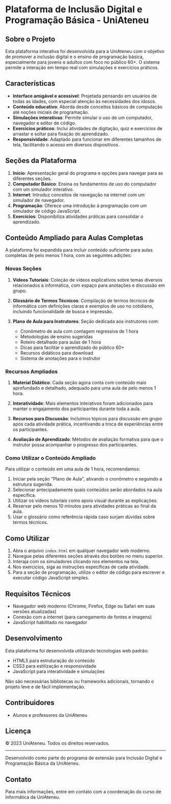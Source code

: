 # Plataforma de Inclusão Digital e Programação Básica - UniAteneu

## Sobre o Projeto

Esta plataforma interativa foi desenvolvida para a UniAteneu com o objetivo de promover a inclusão digital e o ensino de programação básica, especialmente para jovens e adultos com foco no público 60+. O sistema permite a interação em tempo real com simulações e exercícios práticos.

## Características

- **Interface amigável e acessível**: Projetada pensando em usuários de todas as idades, com especial atenção às necessidades dos idosos.
- **Conteúdo educativo**: Aborda desde conceitos básicos de computação até noções iniciais de programação.
- **Simulações interativas**: Permite simular o uso de um computador, navegador e editor de código.
- **Exercícios práticos**: Inclui atividades de digitação, quiz e exercícios de arrastar e soltar para fixação do aprendizado.
- **Responsividade**: Adaptado para funcionar em diferentes tamanhos de tela, facilitando o acesso em diversos dispositivos.

## Seções da Plataforma

1. **Início**: Apresentação geral do programa e opções para navegar para as diferentes seções.
2. **Computador Básico**: Ensina os fundamentos de uso do computador com um simulador interativo.
3. **Internet**: Introduz conceitos de navegação na internet com um simulador de navegador.
4. **Programação**: Oferece uma introdução à programação com um simulador de código JavaScript.
5. **Exercícios**: Disponibiliza atividades práticas para consolidar o aprendizado.

## Conteúdo Ampliado para Aulas Completas

A plataforma foi expandida para incluir conteúdo suficiente para aulas completas de pelo menos 1 hora, com as seguintes adições:

### Novas Seções

1. **Vídeos Tutoriais**: Coleção de vídeos explicativos sobre temas diversos relacionados à informática, com espaço para anotações e discussão em grupo.

2. **Glossário de Termos Técnicos**: Compilação de termos técnicos de informática com definições claras e exemplos de uso no cotidiano, incluindo funcionalidade de busca e impressão.

3. **Plano de Aula para Instrutores**: Seção dedicada aos instrutores com:
   - Cronômetro de aula com contagem regressiva de 1 hora
   - Metodologias de ensino sugeridas
   - Roteiro detalhado para aulas de 1 hora
   - Dicas para facilitar o aprendizado do público 60+
   - Recursos didáticos para download
   - Sistema de anotações para o instrutor

### Recursos Ampliados

1. **Material Didático**: Cada seção agora conta com conteúdo mais aprofundado e detalhado, adequado para uma aula de pelo menos 1 hora.

2. **Interatividade**: Mais elementos interativos foram adicionados para manter o engajamento dos participantes durante toda a aula.

3. **Recursos para Discussão**: Incluímos tópicos para discussão em grupo após cada atividade prática, incentivando a troca de experiências entre os participantes.

4. **Avaliação de Aprendizado**: Métodos de avaliação formativa para que o instrutor possa acompanhar o progresso dos participantes.

### Como Utilizar o Conteúdo Ampliado

Para utilizar o conteúdo em uma aula de 1 hora, recomendamos:

1. Iniciar pela seção "Plano de Aula", ativando o cronômetro e seguindo a estrutura sugerida.
2. Selecionar antecipadamente quais conteúdos serão abordados na aula específica.
3. Utilizar os vídeos tutoriais como apoio visual durante as explicações.
4. Reservar pelo menos 10 minutos para atividades práticas ao final da aula.
5. Usar o glossário como referência rápida caso surjam dúvidas sobre termos técnicos.

## Como Utilizar

1. Abra o arquivo `index.html` em qualquer navegador web moderno.
2. Navegue pelas diferentes seções através dos botões no menu superior.
3. Interaja com os simuladores clicando nos elementos na tela.
4. Nos exercícios, siga as instruções específicas de cada atividade.
5. Para a seção de programação, utilize o editor de código para escrever e executar código JavaScript simples.

## Requisitos Técnicos

- Navegador web moderno (Chrome, Firefox, Edge ou Safari em suas versões atualizadas)
- Conexão com a internet (para carregamento de fontes e imagens)
- JavaScript habilitado no navegador

## Desenvolvimento

Esta plataforma foi desenvolvida utilizando tecnologias web padrão:
- HTML5 para estruturação do conteúdo
- CSS3 para estilização e responsividade
- JavaScript para interatividade e simulações

Não são necessárias bibliotecas ou frameworks adicionais, tornando o projeto leve e de fácil implementação.

## Contribuidores

- Alunos e professores da UniAteneu

## Licença

© 2023 UniAteneu. Todos os direitos reservados.

---

Desenvolvido como parte do programa de extensão para Inclusão Digital e Programação Básica da UniAteneu.

## Contato

Para mais informações, entre em contato com a coordenação do curso de Informática da UniAteneu. 